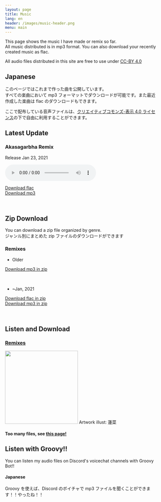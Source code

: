 ```yaml
---
layout: page
title: Music
lang: en
header: /images/music-header.png
menu: main
---
```


This page shows the music I have made or remix so far.  
All music distributed is in mp3 format. You can also download your recently created music as flac.

All audio files distributed in this site are free to use under [CC-BY 4.0][cc-by]

## Japanese

このページではこれまで作った曲を公開しています。  
すべての楽曲において mp3 フォーマットでダウンロードが可能です。また最近作成した楽曲は flac のダウンロードもできます。

ここで配布している音声ファイルは、[クリエイティブコモンズ-表示 4.0 ライセンス][cc-by]の下で自由に利用することができます。

## Latest Update

### Akasagarbha Remix 

Release Jan 23, 2021

<audio src="/music/mp3/akasagarbha.mp3" controls></audio><br>

<div class="dropdown">
  <a button class="dropbtn" href="/music/flac/akasagarbha.flac" download="akasagarbha.flac">Download flac</a>
  <div class="dropdown-content" style="width: 170px;">
    <a href="/music/mp3/akasagarbha.mp3" download="akasagarbha.mp3">Download mp3</a>
  </div>
</div><br><br>

## Zip Download

You can download a zip file organized by genre.  
ジャンル別にまとめた zip ファイルのダウンロードができます

### Remixes

- Older
<div class="dropdown">
  <a button class="dropbtn" href="https://github.com/alphaRomeo323/alpharomeo323.github.io/releases/download/1.01/Remixes.only-mp3.zip" download="Remixes.only-mp3.zip">Download mp3 in zip</a>
</div><br><br>

- ~Jan, 2021
<div class="dropdown">
  <a button class="dropbtn" href="https://github.com/alphaRomeo323/alpharomeo323.github.io/releases/download/1.01/Remixes.flac.zip" download="Remixes.flac.zip">Download flac in zip</a>
  <div class="dropdown-content" style="width: 170px;">
    <a href="https://github.com/alphaRomeo323/alpharomeo323.github.io/releases/download/1.01/Remixes.mp3.zip" download="Remixes.mp3.zip">Download mp3 in zip</a>
  </div>
</div><br><br>

## Listen and Download

### [Remixes][remixes]

<image src="/images/artwork/remix.png" style="width : 240px ;"/>
Artwork illust: 蓮菜

#### <strong>Too many files, see [this page!][remixes]</strong>

[cc-by]: https://creativecommons.org/licenses/by/4.0/
[remixes]: remixes/

## Listen with Groovy!!

You can listen my audio files on Discord's voicechat channels with Groovy Bot!!

#### Japanese

Groovy を使えば、Discord のボイチャで mp3 ファイルを聞くことができます！！やったね！！
